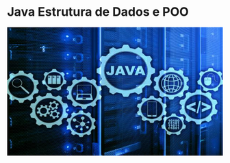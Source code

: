 # Java Estrutura de Dados e POO

<img style="width: 100%; height:300px" src="./resource/img/readme-1.jpg">

